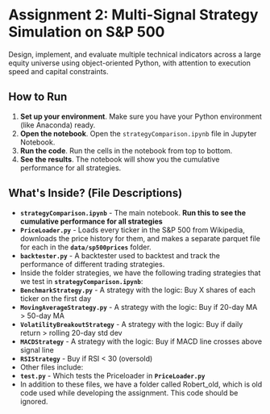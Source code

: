 # Assignment 2: Multi-Signal Strategy Simulation on S&P 500
Design, implement, and evaluate multiple technical indicators across a large equity universe using object-oriented Python, with attention to execution speed and capital constraints.

## How to Run
1.  **Set up your environment**. Make sure you have your Python environment (like Anaconda) ready.
2.  **Open the notebook**. Open the `strategyComparison.ipynb` file in Jupyter Notebook.
3.  **Run the code**. Run the cells in the notebook from top to bottom.
4.  **See the results**. The notebook will show you the cumulative performance for all strategies.

## What's Inside? (File Descriptions)
* **`strategyComparison.ipynb`** - The main notebook. **Run this to see the cumulative performance for all strategies**
* **`PriceLoader.py`** - Loads every ticker in the S&P 500 from Wikipedia, downloads the price history for them, and makes a separate parquet file for each in the **`data/sp500prices`** folder.
* **`backtester.py`** - A backtester used to backtest and track the performance of different trading strategies.
* Inside the folder strategies, we have the following trading strategies that we test in **`strategyComparison.ipynb`**:
* **`BenchmarkStrategy.py`** - A strategy with the logic: Buy X shares of each ticker on the first day
* **`MovingAverageStrategy.py`** - A strategy with the logic: Buy if 20-day MA > 50-day MA
* **`VolatilityBreakoutStrategy`** - A strategy with the logic: Buy if daily return > rolling 20-day std dev
* **`MACDStrategy`** - A strategy with the logic: Buy if MACD line crosses above signal line
* **`RSIStrategy`** - Buy if RSI < 30 (oversold)
* Other files include:
* **`test.py`** - Which tests the Priceloader in **`PriceLoader.py`**
* In addition to these files, we have a folder called Robert_old, which is old code used while developing the assignment. This code should be ignored.







